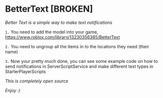 # BetterText [BROKEN]
*Better Text is a simple way to make text notifications*

`1.` You need to add the model into your game, https://www.roblox.com/library/13230356385/BetterText  
  
`2.` You need to ungroup all the items in to the locations they need (their name)

`3.` Now your pretty much done, you can see some example code on how to send notifications in ServerScriptService and make different text types in StarterPlayerScripts

_This is completely open source_  

_Enjoy :)_
